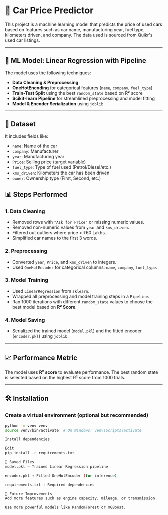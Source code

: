 # 🚗 Car Price Predictor

This project is a machine learning model that predicts the price of used cars based on features such as car name, manufacturing year, fuel type, kilometers driven, and company. The data used is sourced from Quikr's used car listings.

---

## 🧠 ML Model: Linear Regression with Pipeline

The model uses the following techniques:

- **Data Cleaning & Preprocessing**
- **OneHotEncoding** for categorical features (`name`, `company`, `fuel_type`)
- **Train-Test Split** using the best `random_state` based on R² score
- **Scikit-learn Pipeline** for streamlined preprocessing and model fitting
- **Model & Encoder Serialization** using `joblib`

---

## 📁 Dataset

It includes fields like:
- `name`: Name of the car
- `company`: Manufacturer
- `year`: Manufacturing year
- `Price`: Selling price (target variable)
- `fuel_type`: Type of fuel used (Petrol/Diesel/etc.)
- `kms_driven`: Kilometers the car has been driven
- `owner`: Ownership type (First, Second, etc.)
## 📊 Steps Performed

### 1. **Data Cleaning**
- Removed rows with `"Ask for Price"` or missing numeric values.
- Removed non-numeric values from `year` and `kms_driven`.
- Filtered out outliers where price > ₹60 Lakhs.
- Simplified car names to the first 3 words.

### 2. **Preprocessing**
- Converted `year`, `Price`, and `kms_driven` to integers.
- Used `OneHotEncoder` for categorical columns: `name`, `company`, `fuel_type`.

### 3. **Model Training**
- Used `LinearRegression` from `sklearn`.
- Wrapped all preprocessing and model training steps in a `Pipeline`.
- Ran 1000 iterations with different `random_state` values to choose the best model based on **R² Score**.

### 4. **Model Saving**
- Serialized the trained model (`model.pkl`) and the fitted encoder (`encoder.pkl`) using `joblib`.

---

## 📈 Performance Metric

The model uses **R² score** to evaluate performance. The best random state is selected based on the highest R² score from 1000 trials.

---

## 🛠️ Installation

### Create a virtual environment (optional but recommended)
```bash
python -m venv venv
source venv/bin/activate  # On Windows: venv\Scripts\activate

Install dependencies

Edit
pip install -r requirements.txt

💾 Saved Files
model.pkl → Trained Linear Regression pipeline

encoder.pkl → Fitted OneHotEncoder (for inference)

requirements.txt → Required dependencies

🔮 Future Improvements
Add more features such as engine capacity, mileage, or transmission.

Use more powerful models like RandomForest or XGBoost.


  
